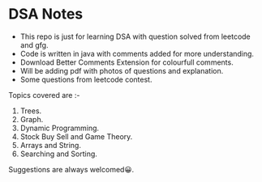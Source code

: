 # DSA Notes

- This repo is just for learning DSA with question solved from leetcode and gfg.
- Code is written in java with comments added for more understanding.
- Download Better Comments Extension for colourfull comments.
- Will be adding pdf with photos of questions and explanation.
- Some questions from leetcode contest.

Topics covered are :-

1. Trees.
2. Graph.
3. Dynamic Programming.
4. Stock Buy Sell and Game Theory.
5. Arrays and String.
6. Searching and Sorting.


Suggestions are always welcomed:grinning:.
